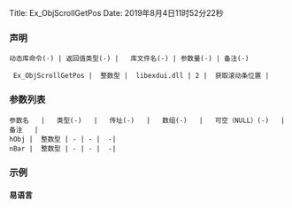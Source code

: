Title: Ex_ObjScrollGetPos
Date: 2019年8月4日11时52分22秒

### 声明


```table
动态库命令(-) | 返回值类型(-) |   库文件名(-) | 参数量(-) | 备注(-)

 Ex_ObjScrollGetPos |  整数型 |  libexdui.dll | 2 |  获取滚动条位置 | 
```


### 参数列表

```table
参数名   |   类型(-)   |   传址(-)   |   数组(-)   |   可空（NULL）(-)   |   备注   |
hObj |  整数型 | - | - |  -| 
nBar |  整数型 | - | - |  -| 
```




### 示例
#### 易语言
```c

```